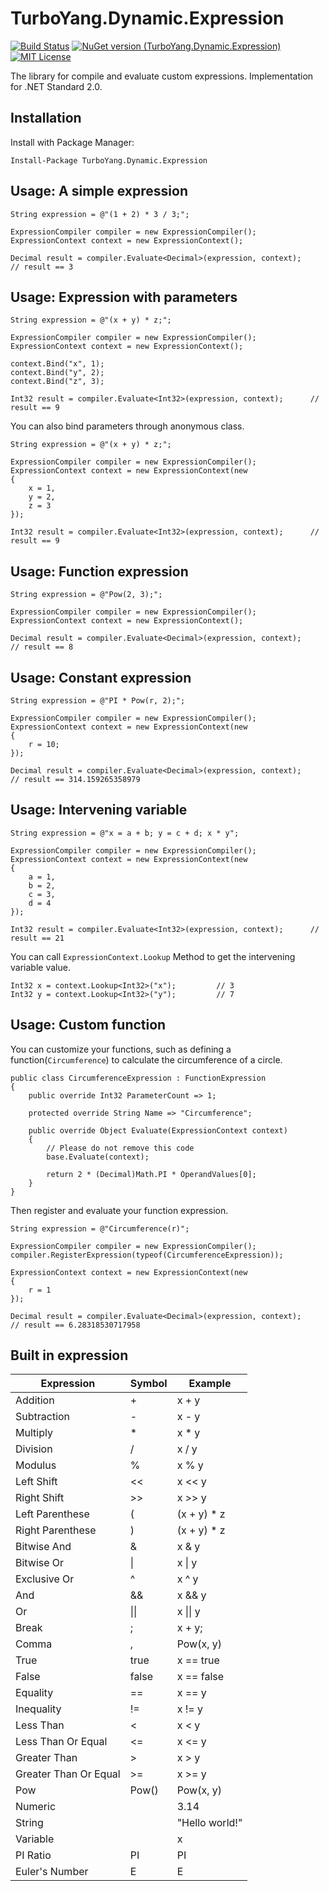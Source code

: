 # TurboYang.Dynamic.Expression
[![Build Status](https://vsrm.dev.azure.com/TurboYang-CN/_apis/public/Release/badge/b1f4b2d3-adc7-4170-8228-4d7cb73777cc/1/1)](https://vsrm.dev.azure.com/TurboYang-CN/_apis/public/Release/badge/b1f4b2d3-adc7-4170-8228-4d7cb73777cc/1/1) [![NuGet version (TurboYang.Dynamic.Expression)](https://img.shields.io/nuget/v/TurboYang.Dynamic.Expression.svg?style=flat)](https://www.nuget.org/packages/TurboYang.Dynamic.Expression/) [![MIT License](https://img.shields.io/badge/license-MIT-green.svg)](https://github.com/turboyang-cn/TurboYang.Dynamic.Expression/blob/master/LICENSE)

 The library for compile and evaluate custom expressions. Implementation for .NET Standard 2.0.

## Installation
Install with Package Manager:
```
Install-Package TurboYang.Dynamic.Expression
```

## Usage: A simple expression
``` CSharp
String expression = @"(1 + 2) * 3 / 3;";

ExpressionCompiler compiler = new ExpressionCompiler();
ExpressionContext context = new ExpressionContext();

Decimal result = compiler.Evaluate<Decimal>(expression, context);      // result == 3
```

## Usage: Expression with parameters
``` CSharp
String expression = @"(x + y) * z;";

ExpressionCompiler compiler = new ExpressionCompiler();
ExpressionContext context = new ExpressionContext();

context.Bind("x", 1);
context.Bind("y", 2);
context.Bind("z", 3);

Int32 result = compiler.Evaluate<Int32>(expression, context);      // result == 9
```
You can also bind parameters through anonymous class.
``` CSharp
String expression = @"(x + y) * z;";

ExpressionCompiler compiler = new ExpressionCompiler();
ExpressionContext context = new ExpressionContext(new 
{
    x = 1,
    y = 2,
    z = 3
});

Int32 result = compiler.Evaluate<Int32>(expression, context);      // result == 9
```

## Usage: Function expression
``` CSharp
String expression = @"Pow(2, 3);";

ExpressionCompiler compiler = new ExpressionCompiler();
ExpressionContext context = new ExpressionContext();

Decimal result = compiler.Evaluate<Decimal>(expression, context);      // result == 8
```

## Usage: Constant expression
``` CSharp
String expression = @"PI * Pow(r, 2);";

ExpressionCompiler compiler = new ExpressionCompiler();
ExpressionContext context = new ExpressionContext(new 
{
    r = 10;
});

Decimal result = compiler.Evaluate<Decimal>(expression, context);      // result == 314.159265358979
```

## Usage: Intervening variable
``` CSharp
String expression = @"x = a + b; y = c + d; x * y";

ExpressionCompiler compiler = new ExpressionCompiler();
ExpressionContext context = new ExpressionContext(new 
{
    a = 1,
    b = 2,
    c = 3,
    d = 4
});

Int32 result = compiler.Evaluate<Int32>(expression, context);      // result == 21
```
You can call `ExpressionContext.Lookup` Method to get the intervening variable value.
``` CSharp
Int32 x = context.Lookup<Int32>("x");         // 3
Int32 y = context.Lookup<Int32>("y");         // 7
```

## Usage: Custom function
You can customize your functions, such as defining a function(`Circumference`) to calculate the circumference of a circle.
``` CSharp
public class CircumferenceExpression : FunctionExpression
{
    public override Int32 ParameterCount => 1;

    protected override String Name => "Circumference";

    public override Object Evaluate(ExpressionContext context)
    {
        // Please do not remove this code
        base.Evaluate(context);

        return 2 * (Decimal)Math.PI * OperandValues[0];
    }
}
```
Then register and evaluate your function expression.
``` CSharp
String expression = @"Circumference(r)";

ExpressionCompiler compiler = new ExpressionCompiler();
compiler.RegisterExpression(typeof(CircumferenceExpression));

ExpressionContext context = new ExpressionContext(new
{
    r = 1
});

Decimal result = compiler.Evaluate<Decimal>(expression, context);      // result == 6.28318530717958
```

## Built in expression
| Expression | Symbol | Example |
| ---- | ---------- | --------- |
| Addition | + | x + y |
| Subtraction | - | x - y |
| Multiply | * | x * y |
| Division | / | x / y |
| Modulus | % | x % y |
| Left Shift | << | x << y |
| Right Shift | >> | x >> y |
| Left Parenthese | ( | (x + y) * z |
| Right Parenthese | ) | (x + y) * z |
| Bitwise And | & | x & y |
| Bitwise Or | \| | x \| y |
| Exclusive Or | ^ | x ^ y |
| And | && | x && y |
| Or | \|\| | x \|\| y |
| Break | ; | x + y; |
| Comma | , | Pow(x, y) |
| True | true | x == true |
| False | false | x == false |
| Equality | == | x == y |
| Inequality | != | x != y |
| Less Than | < | x < y |
| Less Than Or Equal | <= | x <= y |
| Greater Than | > | x > y |
| Greater Than Or Equal | >= | x >= y |
| Pow | Pow() | Pow(x, y) |
| Numeric |  | 3.14 |
| String |  | "Hello world!" |
| Variable |  | x |
| PI Ratio | PI | PI |
| Euler's Number | E | E |
